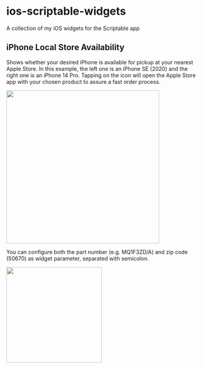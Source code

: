 # ios-scriptable-widgets
A collection of my iOS widgets for the Scriptable app

## iPhone Local Store Availability
Shows whether your desired iPhone is available for pickup at your nearest Apple Store. In this example, the left one is an iPhone SE (2020) and the right one is an iPhone 14 Pro. Tapping on the icon will open the Apple Store app with your chosen product to assure a fast order process.

<img src="https://user-images.githubusercontent.com/9810829/190391202-310f1661-92f8-4ba1-84a9-1c71a8947525.jpg" width="400"/>

You can configure both the part number (e.g. MQ1F3ZD/A) and zip code (50670) as widget parameter, separated with semicolon.

<img src="https://user-images.githubusercontent.com/9810829/190391748-12a9a19a-98ee-4925-af92-9b0c6ad0dc23.jpg" width="250"/>
